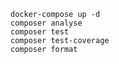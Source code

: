 

```shell
docker-compose up -d
composer analyse
composer test
composer test-coverage
composer format
```




